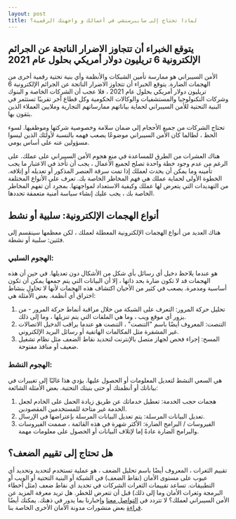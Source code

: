 ```yaml
---
layout: post
title: لماذا تحتاج إلى سايبرسنشي في أعمالك و واجهتك الرقمية؟
---
```

## يتوقع الخبراء أن تتجاوز الاضرار الناتجة عن الجرائم الإلكترونية 6 تريليون دولار أمريكي بحلول عام 2021
الأمن السيبراني هو ممارسة تأمين الشبكات والأنظمة وأي بنية تحتية رقمية أخرى من الهجمات الضارة. يتوقع الخبراء أن تتجاوز الاضرار الناتجة عن الجرائم الإلكترونية 6 تريليون دولار أمريكي بحلول عام 2021 ، فلا عجب أن الشركات الخاصة و البنوك وشركات التكنولوجيا والمستشفيات والوكالات الحكومية وكل قطاع آخر تقريبًا تستثمر في البنية التحتية للأمن السيبراني لحماية بياناتهم ممارساتهم التجارية وملايين العملاء الذين يثقون بها.

تحتاج الشركات من جميع الأحجام إلى ضمان سلامة وخصوصية شركتها وموظفيها. لسوء الحظ ، لطالما كان الأمن السيبراني موضوعًا يصعب فهمه بالنسبة لأولئك الذين ليسوا مسؤولين عنه على أساس يومي.

هناك العشرات من الطرق للمساعدة في منع هجوم الأمن السيبراني على عملك. على الرغم من عدم وجود خطة واحدة تصلح لجميع الأعمال ، يجب أن تأخذ في الاعتبار ما يجب تأمينه وما يمكن أن يحدث لعملك إذا تمت سرقة العنصر المذكور أو تعديله أو إتلافه.
الخطوة الأولى لحماية عملك هي فهم المخاطر الخاصة بك. تعرف على الأنواع المختلفة من التهديدات التي يتعرض لها عملك وكيفية الاستعداد لمواجهتها. بمجرد أن تفهم المخاطر الخاصة بك ، يجب عليك إنشاء سياسة أمنية متعمقة تحددها.

## أنواع الهجمات الإلكترونية: سلبية أو نشط
هناك العديد من أنواع الهجمات الإلكترونية المعطلة لعملك ، لكن معظمها سينقسم إلى فئتين: سلبية أو نشطة.
### الهجوم السلبي:
هو عندما يلاحظ دخيل أي رسائل بأي شكل من الأشكال دون تعديلها. في حين أن هذه الهجمات قد لا تكون ضارة بحد ذاتها ، إلا أن البيانات التي يتم جمعها يمكن أن تكون أساسية ومدمرة. يصعب في كثير من الأحيان اكتشاف هذه الهجمات لأنها لا تحاول بنشاط اختراق أي أنظمة. بعض الأمثلة هي:
1. تحليل حركة المرور: التعرف على الشبكة من خلال مراقبة أنماط حركة المرور - من يزور أي موقع ويب ، وما هي الملفات التي يتم تنزيلها ، وما إلى ذلك.
2. التنصت: المعروف أيضًا باسم "التنصت" ، التنصت هو عندما يراقب الدخيل الاتصالات غير المشفرة مثل المكالمات الهاتفية أو رسائل البريد الإلكتروني.
3. المسح: إجراء فحص لجهاز متصل بالإنترنت لتحديد نقاط الضعف مثل نظام تشغيل ضعيف أو منافذ مفتوحة.

### الهجوم النشط:
هي السعي النشط لتعديل المعلومات أو الحصول عليها. يؤدي هذا غالبًا إلى تغييرات في بياناتك أو أنظمتك أو حتى بنيتك التحتية. بعض الأمثلة الشائعة:
1. هجمات حجب الخدمة: تعطيل خدماتك عن طريق زيادة الحمل على الخادم لجعل الخدمة غير متاحة للمستخدمين المقصودين.
2. تعديل البيانات المرسلة: يتم تعديل البيانات المرسلة بإعتراضها في الإرسال.
3. الفيروسات / البرامج الضارة: الأكثر شهرة في هذه القائمة ، صممت الفيروسات والبرامج الضارة عادةً إما لإتلاف البيانات أو الحصول على معلومات مهمة.

## هل تحتاج إلى تقييم الضعف؟
تقييم الثغرات ، المعروف أيضًا باسم تحليل الضعف ، هو عملية تستخدم لتحديد وتحديد أي عيوب على مستوى الأمان (نقاط الضعف) في الشبكة أو البنية التحتية أو الويب أو التطبيقات. تساعد تقييمات الثغرات الشركات في تحديد أي نقاط ضعف (مثل أخطاء البرمجة وثغرات الأمان وما إلى ذلك) قبل أن تتعرض للخطر.
هل تريد معرفة المزيد عن الأمن السيبراني لعملك؟ لا تتردد في [التواصل معنا](https://www.cybersenshi.com/#contactUsBlock) وإخبارنا بما يدور في ذهنك. يمكنك أيضًا [قراءة](https://blog.cybersenshi.com) بعض منشورات مدونة الأمان الأخرى الخاصة بنا.
